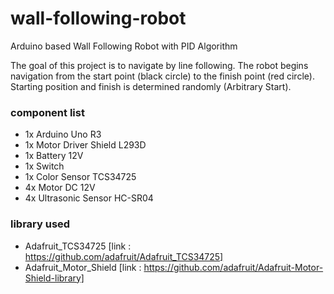 # wall-following-robot
Arduino based Wall Following Robot with PID Algorithm

The goal of this project is to navigate by line following. The robot begins navigation from the start point (black circle) to the finish point (red circle). Starting position and finish is determined randomly (Arbitrary Start).

### component list
  * 1x Arduino Uno R3
  * 1x Motor Driver Shield L293D
  * 1x Battery 12V
  * 1x Switch
  * 1x Color Sensor TCS34725
  * 4x Motor DC 12V
  * 4x Ultrasonic Sensor HC-SR04

### library used
  * Adafruit_TCS34725      [link : https://github.com/adafruit/Adafruit_TCS34725]
  * Adafruit_Motor_Shield  [link : https://github.com/adafruit/Adafruit-Motor-Shield-library]

